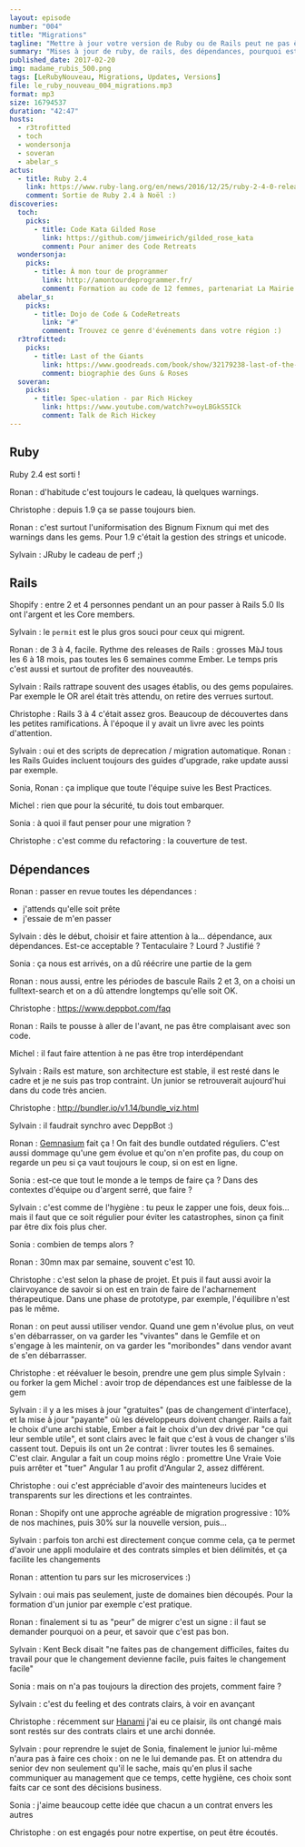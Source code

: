```yaml
---
layout: episode
number: "004"
title: "Migrations"
tagline: "Mettre à jour votre version de Ruby ou de Rails peut ne pas être si anodine qu'il y parait."
summary: "Mises à jour de ruby, de rails, des dépendances, pourquoi est-ce compliqué, à quoi faut-il faire attention, comment anticiper, qu'est-ce que ça coute, et si on ne le fait pas régulièrement ?"
published_date: 2017-02-20
img: madame_rubis_500.png
tags: [LeRubyNouveau, Migrations, Updates, Versions]
file: le_ruby_nouveau_004_migrations.mp3
format: mp3
size: 16794537
duration: "42:47"
hosts:
  - r3trofitted
  - toch
  - wondersonja
  - soveran
  - abelar_s
actus:
  - title: Ruby 2.4
    link: https://www.ruby-lang.org/en/news/2016/12/25/ruby-2-4-0-released/
    comment: Sortie de Ruby 2.4 à Noël :)
discoveries:
  toch:
    picks:
      - title: Code Kata Gilded Rose
        link: https://github.com/jimweirich/gilded_rose_kata
        comment: Pour animer des Code Retreats
  wondersonja:
    picks:
      - title: À mon tour de programmer
        link: http://amontourdeprogrammer.fr/
        comment: Formation au code de 12 femmes, partenariat La Mairie de Paris
  abelar_s:
    picks:
      - title: Dojo de Code & CodeRetreats
        link: "#"
        comment: Trouvez ce genre d'événements dans votre région :)
  r3trofitted:
    picks:
      - title: Last of the Giants
        link: https://www.goodreads.com/book/show/32179238-last-of-the-giants
        comment: biographie des Guns & Roses
  soveran:
    picks:
      - title: Spec-ulation - par Rich Hickey
        link: https://www.youtube.com/watch?v=oyLBGkS5ICk
        comment: Talk de Rich Hickey
---
```


## Ruby
Ruby 2.4 est sorti !

Ronan : d'habitude c'est toujours le cadeau, là quelques warnings.

Christophe : depuis 1.9 ça se passe toujours bien.

Ronan : c'est surtout l'uniformisation des Bignum Fixnum qui met des warnings dans les gems. Pour 1.9 c'était la gestion des strings et unicode.

Sylvain : JRuby le cadeau de perf ;)

## Rails
Shopify : entre 2 et 4 personnes pendant un an pour passer à Rails 5.0
Ils ont l'argent et les Core members.

Sylvain : le `permit` est le plus gros souci pour ceux qui migrent.

Ronan : de 3 à 4, facile.
Rythme des releases de Rails : grosses MàJ tous les 6 à 18 mois, pas toutes les 6 semaines comme Ember. Le temps pris c'est aussi et surtout de profiter des nouveautés.

Sylvain : Rails rattrape souvent des usages établis, ou des gems populaires.
Par exemple le OR arel était très attendu, on retire des verrues surtout.

Christophe : Rails 3 à 4 c'était assez gros.
Beaucoup de découvertes dans les petites ramifications.
À l'époque il y avait un livre avec les points d'attention.

Sylvain : oui et des scripts de deprecation / migration automatique.
Ronan : les Rails Guides incluent toujours des guides d'upgrade, rake update aussi par exemple.

Sonia, Ronan : ça implique que toute l'équipe suive les Best Practices.

Michel : rien que pour la sécurité, tu dois tout embarquer.

Sonia : à quoi il faut penser pour une migration ?

Christophe : c'est comme du refactoring : la couverture de test.

## Dépendances

Ronan : passer en revue toutes les dépendances :
- j'attends qu'elle soit prête
- j'essaie de m'en passer

Sylvain : dès le début, choisir et faire attention à la... dépendance,
aux dépendances. Est-ce acceptable ? Tentaculaire ? Lourd ? Justifié ?

Sonia : ça nous est arrivés, on a dû réécrire une partie de la gem

Ronan : nous aussi, entre les périodes de bascule Rails 2 et 3,
on a choisi un fulltext-search et on a dû attendre longtemps qu'elle soit OK.

Christophe : https://www.deppbot.com/faq

Ronan : Rails te pousse à aller de l'avant, ne pas être complaisant avec son code.

Michel : il faut faire attention à ne pas être trop interdépendant

Sylvain : Rails est mature, son architecture est stable, il est resté dans le cadre et je ne suis pas trop contraint. Un junior se retrouverait aujourd'hui dans du code très ancien.

Christophe : http://bundler.io/v1.14/bundle_viz.html

Sylvain : il faudrait synchro avec DeppBot :)

Ronan : [Gemnasium](https://gemnasium.com/) fait ça !
On fait des bundle outdated réguliers.
C'est aussi dommage qu'une gem évolue et qu'on n'en profite pas,
du coup on regarde un peu si ça vaut toujours le coup, si on est en ligne.

Sonia : est-ce que tout le monde a le temps de faire ça ?
Dans des contextes d'équipe ou d'argent serré, que faire ?

Sylvain : c'est comme de l'hygiène : tu peux le zapper une fois, deux fois... mais il faut que ce soit régulier pour éviter les catastrophes, sinon ça finit par être dix fois plus cher.

Sonia : combien de temps alors ?

Ronan : 30mn max par semaine, souvent c'est 10.

Christophe : c'est selon la phase de projet.
Et puis il faut aussi avoir la clairvoyance de savoir si on est en train de faire de l'acharnement thérapeutique.
Dans une phase de prototype, par exemple, l'équilibre n'est pas le même.

Ronan : on peut aussi utiliser vendor.
Quand une gem n'évolue plus, on veut s'en débarrasser,
on va garder les "vivantes" dans le Gemfile et on s'engage à les maintenir,
on va garder les "moribondes" dans vendor avant de s'en débarrasser.

Christophe : et réévaluer le besoin, prendre une gem plus simple
Sylvain : ou forker la gem
Michel : avoir trop de dépendances est une faiblesse de la gem

Sylvain : il y a les mises à jour "gratuites" (pas de changement d'interface),
et la mise à jour "payante" où les développeurs doivent changer.
Rails a fait le choix d'une archi stable,
Ember a fait le choix d'un dev drivé par "ce qui leur semble utile",
et sont clairs avec le fait que c'est à vous de changer s'ils cassent tout.
Depuis ils ont un 2e contrat : livrer toutes les 6 semaines. C'est clair.
Angular a fait un coup moins réglo : promettre Une Vraie Voie
puis arrêter et "tuer" Angular 1 au profit d'Angular 2, assez différent.

Christophe : oui c'est appréciable d'avoir des mainteneurs lucides
et transparents sur les directions et les contraintes.

Ronan : Shopify ont une approche agréable de migration progressive :
10% de nos machines, puis 30% sur la nouvelle version, puis...

Sylvain : parfois ton archi est directement conçue comme cela,
ça te permet d'avoir une appli modulaire et des contrats simples
et bien délimités, et ça facilite les changements

Ronan : attention tu pars sur les microservices :)

Sylvain : oui mais pas seulement, juste de domaines bien découpés.
Pour la formation d'un junior par exemple c'est pratique.

Ronan : finalement si tu as "peur" de migrer c'est un signe :
il faut se demander pourquoi on a peur, et savoir que c'est pas bon.

Sylvain : Kent Beck disait "ne faites pas de changement difficiles,
faites du travail pour que le changement devienne facile,
puis faites le changement facile"

Sonia : mais on n'a pas toujours la direction des projets, comment faire ?

Sylvain : c'est du feeling et des contrats clairs, à voir en avançant

Christophe : récemment sur [Hanami](http://hanamirb.org/) j'ai eu ce plaisir,
ils ont changé mais sont restés sur des contrats clairs et une archi donnée.

Sylvain : pour reprendre le sujet de Sonia, finalement le junior
lui-même n'aura pas à faire ces choix : on ne le lui demande pas.
Et on attendra du senior dev non seulement qu'il le sache, mais
qu'en plus il sache communiquer au management que ce temps, cette hygiène,
ces choix sont faits car ce sont des décisions business.

Sonia : j'aime beaucoup cette idée que chacun a un contrat envers les autres

Christophe : on est engagés pour notre expertise, on peut être écoutés.
